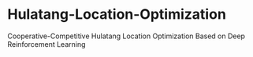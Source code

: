 # Hulatang-Location-Optimization
Cooperative-Competitive Hulatang Location Optimization Based on Deep Reinforcement Learning
